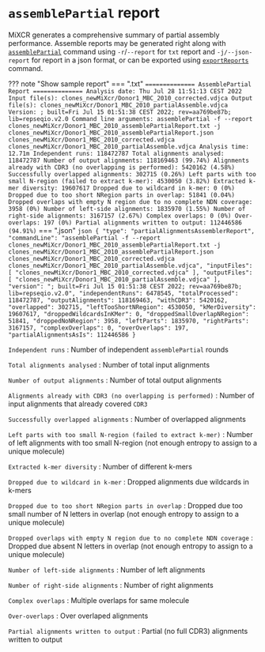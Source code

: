 # `assemblePartial` report

MiXCR generates a comprehensive summary of partial assembly performance. Assemble reports may be generated right along with [`assemblePartial`](./mixcr-assemblePartial.md) command using `-r`/`--report` for `txt` report and `-j/--json-report` for report in a json format, or can be exported using [`exportReports`](./mixcr-exportReports.md) command.

??? note "Show sample report"
    === ".txt"
        ```
        ============== AssemblePartial Report ==============
        Analysis date: Thu Jul 28 11:51:13 CEST 2022
        Input file(s): clones_newMiXcr/Donor1_MBC_2010_corrected.vdjca
        Output file(s): clones_newMiXcr/Donor1_MBC_2010_partialAssemble.vdjca
        Version: ; built=Fri Jul 15 01:51:38 CEST 2022; rev=aa769be87b; lib=repseqio.v2.0
        Command line arguments: assemblePartial -f --report clones_newMiXcr/Donor1_MBC_2010_assemblePartialReport.txt -j clones_newMiXcr/Donor1_MBC_2010_assemblePartialReport.json clones_newMiXcr/Donor1_MBC_2010_corrected.vdjca clones_newMiXcr/Donor1_MBC_2010_partialAssemble.vdjca
        Analysis time: 12.71m
        Independent runs: 118472787
        Total alignments analysed: 118472787
        Number of output alignments: 118169463 (99.74%)
        Alignments already with CDR3 (no overlapping is performed): 5420162 (4.58%)
        Successfully overlapped alignments: 302715 (0.26%)
        Left parts with too small N-region (failed to extract k-mer): 4530050 (3.82%)
        Extracted k-mer diversity: 19607617
        Dropped due to wildcard in k-mer: 0 (0%)
        Dropped due to too short NRegion parts in overlap: 51841 (0.04%)
        Dropped overlaps with empty N region due to no complete NDN coverage: 3958 (0%)
        Number of left-side alignments: 1835970 (1.55%)
        Number of right-side alignments: 3167157 (2.67%)
        Complex overlaps: 0 (0%)
        Over-overlaps: 197 (0%)
        Partial alignments written to output: 112446586 (94.91%)
        ```
    === ".json"
        ```json
        {
          "type": "partialAlignmentsAssemblerReport",
          "commandLine": "assemblePartial -f --report clones_newMiXcr/Donor1_MBC_2010_assemblePartialReport.txt -j clones_newMiXcr/Donor1_MBC_2010_assemblePartialReport.json clones_newMiXcr/Donor1_MBC_2010_corrected.vdjca clones_newMiXcr/Donor1_MBC_2010_partialAssemble.vdjca",
          "inputFiles": [
            "clones_newMiXcr/Donor1_MBC_2010_corrected.vdjca"
          ],
          "outputFiles": [
            "clones_newMiXcr/Donor1_MBC_2010_partialAssemble.vdjca"
          ],
          "version": "; built=Fri Jul 15 01:51:38 CEST 2022; rev=aa769be87b; lib=repseqio.v2.0",
          "independentRuns": 6478545,
          "totalProcessed": 118472787,
          "outputAlignments": 118169463,
          "withCDR3": 5420162,
          "overlapped": 302715,
          "leftTooShortNRegion": 4530050,
          "kMerDiversity": 19607617,
          "droppedWildcardsInKMer": 0,
          "droppedSmallOverlapNRegion": 51841,
          "droppedNoNRegion": 3958,
          "leftParts": 1835970,
          "rightParts": 3167157,
          "complexOverlaps": 0,
          "overOverlaps": 197,
          "partialAlignmentsAsIs": 112446586
        }
        ```

`Independent runs`
: Number of independent `assemblePartial` rounds

`Total alignments analysed`
: Number of total input alignments

`Number of output alignments`
: Number of total output alignments

`Alignments already with CDR3 (no overlapping is performed)`
: Number of input alignments that already covered `CDR3`

`Successfully overlapped alignments`
: Number of overlapped alignments

`Left parts with too small N-region (failed to extract k-mer)`
: Number of left alignments with too small N-region (not enough entropy to assign to a unique molecule) 

`Extracted k-mer diversity`
: Number of different k-mers

`Dropped due to wildcard in k-mer`
: Dropped alignments due wildcards in k-mers

`Dropped due to too short NRegion parts in overlap`
: Dropped due too small number of N letters in overlap (not enough entropy to assign to a unique molecule)

`Dropped overlaps with empty N region due to no complete NDN coverage`
: Dropped due absent N letters in overlap (not enough entropy to assign to a unique molecule)

`Number of left-side alignments`
: Number of left alignments

`Number of right-side alignments`
: Number of right alignments

`Complex overlaps`
: Multiple overlaps for same molecule

`Over-overlaps`
: Over overlaped alignments

`Partial alignments written to output`
: Partial (no full CDR3) alignments written to output
